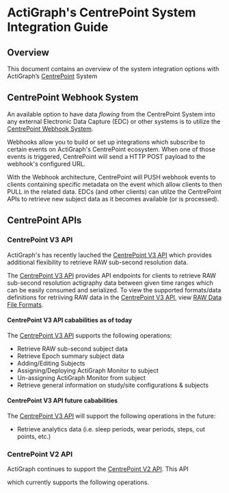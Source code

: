 # ActiGraph's CentrePoint System Integration Guide

## Overview
This document contains an overview of the system integration options with ActiGraph’s [CentrePoint](https://actigraphcorp.com/centrepoint/) System

## CentrePoint Webhook System
An available option to have data *flowing* from the CentrePoint System into any external Electronic Data Capture (EDC) or other systems is to utilize the [CentrePoint Webhook System](https://github.com/actigraph/CentrePointWebhookDocumentation). 

Webhooks allow you to build or set up integrations which subscribe to certain events on ActiGraph's CentrePoint ecosystem. When one of those events is triggered, CentrePoint will send a HTTP POST payload to the webhook's configured URL. 

With the Webhook architecture, CentrePoint will PUSH webhook events to clients containing specific metadata on the event which allow clients to then PULL in the related data. EDCs (and other clients) can utilze the CentrePoint APIs to retrieve new subject data as it becomes available (or is processed). 


## CentrePoint APIs

### CentrePoint V3 API

ActiGraph's has recently lauched the [CentrePoint V3 API](https://github.com/actigraph/CentrePoint3APIDocumentation) which provides additional flexibility to retrieve RAW sub-second resolution data.

The [CentrePoint V3 API](https://github.com/actigraph/CentrePoint3APIDocumentation) provides API endpoints for clients to retrieve RAW sub-second resolution actigraphy data between given time ranges which can be easily consumed and serialized. To view the supported formats/data definitions for retriiving RAW data in the [CentrePoint V3 API](https://github.com/actigraph/CentrePoint3APIDocumentation), view [RAW Data File Formats]( https://github.com/actigraph/CentrePoint3APIDocumentation/blob/master/sections/raw_data_file_formats.md).

#### CentrePoint V3 API cababilities as of today

The [CentrePoint V3 API](https://github.com/actigraph/CentrePoint3APIDocumentation) supports the following operations:

+ Retrieve RAW sub-second subject data
+ Retrieve Epoch summary subject data
+ Adding/Editing Subjects
+ Assigning/Deploying ActiGraph Monitor to subject
+ Un-assigning ActiGraph Monitor from subject
+ Retrieve general information on study/site configurations & subjects

#### CentrePoint V3 API future cababilities

The [CentrePoint V3 API](https://github.com/actigraph/CentrePoint3APIDocumentation) will support the following operations in the future:

+ Retrieve analytics data (i.e. sleep periods, wear periods, steps, cut points, etc.)

### CentrePoint V2 API

ActiGraph continues to support the [CentrePoint V2 API](https://github.com/actigraph/StudyAdminAPIDocumentation). This API

which currently supports the following operations. 



